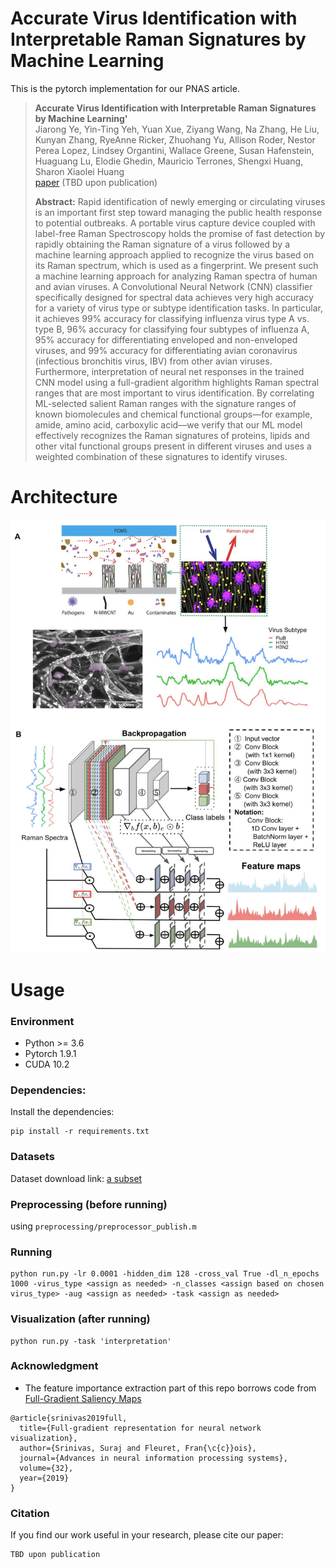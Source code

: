 # Accurate Virus Identification with Interpretable Raman Signatures by Machine Learning

This is the pytorch implementation for our PNAS article.

> **Accurate Virus Identification with Interpretable Raman Signatures by Machine Learning'**<br>
Jiarong Ye, Yin-Ting Yeh, Yuan Xue, Ziyang Wang, Na Zhang, He Liu, Kunyan Zhang, RyeAnne Ricker, Zhuohang Yu, Allison Roder, Nestor Perea Lopez, Lindsey Organtini, Wallace Greene, Susan Hafenstein, Huaguang Lu, Elodie Ghedin, Mauricio Terrones, Shengxi Huang, Sharon Xiaolei Huang  <br>
> [paper]() (TBD upon publication) 
>
>**Abstract:** 
> Rapid identification of newly emerging or circulating viruses is an important first step toward managing the public health response to potential outbreaks. A portable virus capture device coupled with label-free Raman Spectroscopy holds the promise of fast detection by rapidly obtaining the Raman signature of a virus followed by a machine learning approach applied to recognize the virus based on its Raman spectrum, which is used as a fingerprint. We present such a machine learning approach for analyzing Raman spectra of human and avian viruses. A Convolutional Neural Network (CNN) classifier specifically designed for spectral data achieves very high accuracy for a variety of virus type or subtype identification tasks. In particular, it achieves 99% accuracy for classifying influenza virus type A vs. type B, 96% accuracy for classifying four subtypes of influenza A, 95% accuracy for differentiating enveloped and non-enveloped viruses, and 99% accuracy for differentiating avian coronavirus (infectious bronchitis virus, IBV) from other avian viruses. Furthermore, interpretation of neural net responses in the trained CNN model using a full-gradient algorithm highlights Raman spectral ranges that are most important to virus identification.  By correlating ML-selected salient Raman ranges with the signature ranges of known biomolecules and chemical functional groups—for example, amide, amino acid, carboxylic acid—we verify that our ML model effectively recognizes the Raman signatures of proteins, lipids and other vital functional groups present in different viruses and uses a weighted combination of these signatures to identify viruses.  


# Architecture
![Model Architecture](images/pnas_architecture.png)

# Usage
### Environment
* Python >= 3.6
* Pytorch 1.9.1
* CUDA 10.2

### Dependencies:
Install the dependencies:
```
pip install -r requirements.txt
```

### Datasets

Dataset download link: [a subset](https://doi.org/10.6084/m9.figshare.19426739.v6)


### Preprocessing (before running)

using `preprocessing/preprocessor_publish.m`

### Running

```
python run.py -lr 0.0001 -hidden_dim 128 -cross_val True -dl_n_epochs 1000 -virus_type <assign as needed> -n_classes <assign based on chosen virus_type> -aug <assign as needed> -task <assign as needed>
```

### Visualization (after running)


```
python run.py -task 'interpretation'
```


### Acknowledgment


- The feature importance extraction part of this repo borrows code from [Full-Gradient Saliency Maps](https://github.com/idiap/fullgrad-saliency)

```
@article{srinivas2019full,
  title={Full-gradient representation for neural network visualization},
  author={Srinivas, Suraj and Fleuret, Fran{\c{c}}ois},
  journal={Advances in neural information processing systems},
  volume={32},
  year={2019}
}
```

### Citation
If you find our work useful in your research, please cite our paper:
```
TBD upon publication
```

